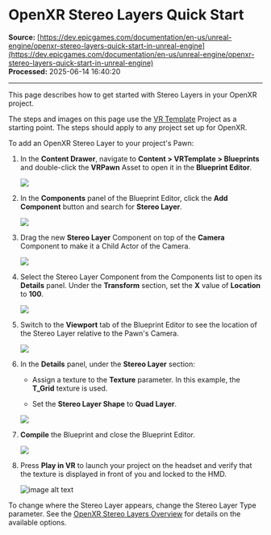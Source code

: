 # OpenXR Stereo Layers Quick Start

**Source:** [https://dev.epicgames.com/documentation/en-us/unreal-engine/openxr-stereo-layers-quick-start-in-unreal-engine](https://dev.epicgames.com/documentation/en-us/unreal-engine/openxr-stereo-layers-quick-start-in-unreal-engine)  
**Processed:** 2025-06-14 16:40:20

---

This page describes how to get started with Stereo Layers in your OpenXR project.

The steps and images on this page use the [VR Template](/documentation/en-us/unreal-engine/vr-template-in-unreal-engine) Project as a starting point. The steps should apply to any project set up for OpenXR.

To add an OpenXR Stereo Layer to your project's Pawn:

1.  In the **Content Drawer**, navigate to **Content > VRTemplate > Blueprints** and double-click the **VRPawn** Asset to open it in the **Blueprint Editor**.
    
    ![](https://d1iv7db44yhgxn.cloudfront.net/documentation/images/ae4bd3ab-8e94-4993-9b8c-f115d1d74450/01-select-vr-pawn_ue5.png)
2.  In the **Components** panel of the Blueprint Editor, click the **Add Component** button and search for **Stereo Layer**.
    
    ![](https://d1iv7db44yhgxn.cloudfront.net/documentation/images/f21ea716-a521-4901-8601-573101114938/02-add-stereo-layer_ue5.png)
3.  Drag the new **Stereo Layer** Component on top of the **Camera** Component to make it a Child Actor of the Camera.
    
    ![](https://d1iv7db44yhgxn.cloudfront.net/documentation/images/957ad821-a003-478b-8791-7470b90debeb/03-stereo-layer_ue5.png)
4.  Select the Stereo Layer Component from the Components list to open its **Details** panel. Under the **Transform** section, set the **X** value of **Location** to **100**.
    
    ![](https://d1iv7db44yhgxn.cloudfront.net/documentation/images/abae5b69-942f-452a-b55c-38a952ad9421/04-change-location_ue5.png)
5.  Switch to the **Viewport** tab of the Blueprint Editor to see the location of the Stereo Layer relative to the Pawn's Camera.
    
    ![](https://d1iv7db44yhgxn.cloudfront.net/documentation/images/e1ea1cc5-2a55-49c8-a3d5-46c070aa8d25/05-select-viewport_ue5.png)
6.  In the **Details** panel, under the **Stereo Layer** section:
    
    -   Assign a texture to the **Texture** parameter. In this example, the **T\_Grid** texture is used.
        
    -   Set the **Stereo Layer Shape** to **Quad Layer**.
        
    
    ![](https://d1iv7db44yhgxn.cloudfront.net/documentation/images/8d0daef2-829b-44cf-8317-66090e8e4024/06-add-texture_ue5.png)
7.  **Compile** the Blueprint and close the Blueprint Editor.
    
    ![](https://d1iv7db44yhgxn.cloudfront.net/documentation/images/cf604c3c-7060-443e-a002-a1b3b3080f76/07-select-compile-button_ue5.png)
8.  Press **Play in VR** to launch your project on the headset and verify that the texture is displayed in front of you and locked to the HMD.
    
    ![image alt text](https://d1iv7db44yhgxn.cloudfront.net/documentation/images/8fad1e46-6550-4407-9e89-a60abd7f066f/image_12.gif)

To change where the Stereo Layer appears, change the Stereo Layer Type parameter. See the [OpenXR Stereo Layers Overview](/documentation/en-us/unreal-engine/openxr-stero-layers-overview-in-unreal-engine) for details on the available options.